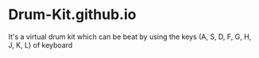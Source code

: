 # Drum-Kit.github.io
It's a virtual drum kit which can be beat by using  the keys (A, S, D, F, G, H, J, K, L) of keyboard 

